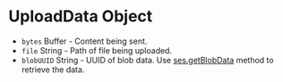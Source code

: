 # UploadData Object

- `bytes` Buffer - Content being sent.
- `file` String - Path of file being uploaded.
- `blobUUID` String - UUID of blob data. Use [ses.getBlobData](../session.md#sesgetblobdataidentifier-callback) method
  to retrieve the data.
